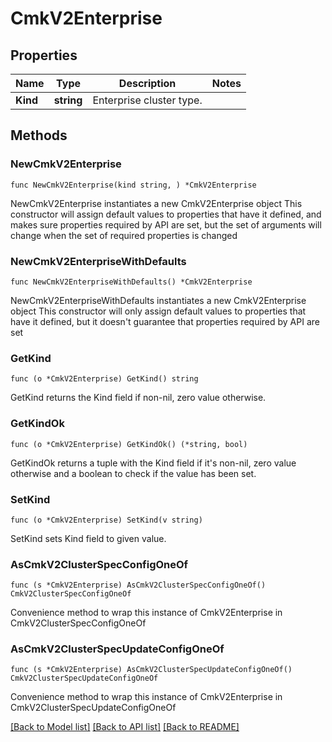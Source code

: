 # CmkV2Enterprise

## Properties

Name | Type | Description | Notes
------------ | ------------- | ------------- | -------------
**Kind** | **string** | Enterprise cluster type.  | 

## Methods

### NewCmkV2Enterprise

`func NewCmkV2Enterprise(kind string, ) *CmkV2Enterprise`

NewCmkV2Enterprise instantiates a new CmkV2Enterprise object
This constructor will assign default values to properties that have it defined,
and makes sure properties required by API are set, but the set of arguments
will change when the set of required properties is changed

### NewCmkV2EnterpriseWithDefaults

`func NewCmkV2EnterpriseWithDefaults() *CmkV2Enterprise`

NewCmkV2EnterpriseWithDefaults instantiates a new CmkV2Enterprise object
This constructor will only assign default values to properties that have it defined,
but it doesn't guarantee that properties required by API are set

### GetKind

`func (o *CmkV2Enterprise) GetKind() string`

GetKind returns the Kind field if non-nil, zero value otherwise.

### GetKindOk

`func (o *CmkV2Enterprise) GetKindOk() (*string, bool)`

GetKindOk returns a tuple with the Kind field if it's non-nil, zero value otherwise
and a boolean to check if the value has been set.

### SetKind

`func (o *CmkV2Enterprise) SetKind(v string)`

SetKind sets Kind field to given value.



### AsCmkV2ClusterSpecConfigOneOf

`func (s *CmkV2Enterprise) AsCmkV2ClusterSpecConfigOneOf() CmkV2ClusterSpecConfigOneOf`

Convenience method to wrap this instance of CmkV2Enterprise in CmkV2ClusterSpecConfigOneOf

### AsCmkV2ClusterSpecUpdateConfigOneOf

`func (s *CmkV2Enterprise) AsCmkV2ClusterSpecUpdateConfigOneOf() CmkV2ClusterSpecUpdateConfigOneOf`

Convenience method to wrap this instance of CmkV2Enterprise in CmkV2ClusterSpecUpdateConfigOneOf

[[Back to Model list]](../README.md#documentation-for-models) [[Back to API list]](../README.md#documentation-for-api-endpoints) [[Back to README]](../README.md)


